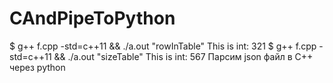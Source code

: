 # CAndPipeToPython
$ g++ f.cpp -std=c++11 && ./a.out "rowInTable"
This is int: 321
$ g++ f.cpp -std=c++11 && ./a.out "sizeTable"
This is int: 567
Парсим json файл в С++ через python
